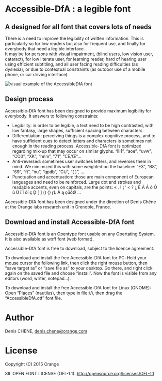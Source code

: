 # Accessible-DfA : a legible font

## A designed for all font that covers lots of needs
There is a need to improve the legibility of written information. This is particularly so for low readers but also for frequent use, and finally for everybody that need a legible interface.  
It may be for persons with visual impairment, (blind users, low vision user, cataract), for low literate user, for learning reader, hard of hearing user using efficient subtitling, and all user facing reading difficulties (as dyslexia), or due to contextual constraints (as outdoor use of a mobile phone, or car driving interface).

![visual example of the AccessibleDfA font](https://github.com/Orange-OpenSource/font-accessible-dfa/blob/master/example.png)

## Design process
Accessible-DfA font has been designed to provide maximum legibility for everybody. It answers to following constraints:
 - Legibility: in order to be legible, a text need to be high contrasted, with low fantasy, large shapes, sufficient spacing between characters.
 - Differentiation: perceiving things is a complex cognitive process, and to have sufficient cues to detect letters and characters is sometimes not enough in the reading process. Accessible-DfA font is optimized regarding mix-up that may occur on similar glyphs. “lIi1”, “aoe”, “uvw”, “CO0”, “XK”, “hnm”, “71”, “CE/Œ”…
 - Anti-reversed: sometimes user switches letters, and reverses them in mind. We minimized this with some weighted on the baseline:  “E3”, “B8”, “69”, “ft”, “nu”, “qpdb”, “CU”, “( )”, …
 - Punctuation and accentuation: those are main component of European languages and need to be reinforced. Large dot and strokes and readable accents, even on capitals, are the points: « . ! ¡ ’ < ? ¿ É À Â ô Ô û Ù ï Ï ỏí ç Ḑ [ ] () {} ŗĻ Ã ą ọǚǒØ …
 
Accessible-DfA font has been designed under the direction of Denis Chêne at the Orange labs research unit in Grenoble, France.

## Download and install Accessible-DfA font
Accessible-DfA font is an Opentype font usable on any Opertating System. It is also available as woff font (web format).

Accessible-DfA font is free to download, subject to the licence agreement.

To download and install the free Accessible-DfA font for PC:
Hold your mouse cursor the following link, then click the right mouse button, then “save target as” or “save file as” to your desktop. Go there, and right click again on the saved file and choose “install”. Now the font is visible from any editors (word, writer, notepad…).

To download and install the free Accessible-DfA font for Linux (GNOME):
Open “Places” (nautilus), then type in file:///, then drag the “AccessibleDfA.otf” font file.


# Author
Denis CHENE, denis.chene@orange.com

# License
Copyright (C) 2015 Orange

SIL OPEN FONT LICENSE (OFL-1.1): http://opensource.org/licenses/OFL-1.1
